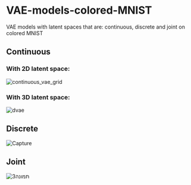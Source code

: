 # VAE-models-colored-MNIST
VAE models with latent spaces that are: continuous, discrete and joint on colored MNIST<br>
## Continuous
### With 2D latent space:<br>
![continuous_vae_grid](https://user-images.githubusercontent.com/53708521/229213531-b473602a-d0d8-4d37-b169-3f04ccdfc398.png)

### With 3D latent space:<br>
![dvae](https://user-images.githubusercontent.com/53708521/229214083-449cdd41-0a6b-4d3b-975b-144c47a308a8.gif)

## Discrete
![Capture](https://user-images.githubusercontent.com/53708521/229215422-6512cf31-eac9-4fed-95b7-9265041cb278.JPG)


## Joint
![תמונה3](https://user-images.githubusercontent.com/53708521/229216117-df556d80-b6b2-4851-8211-6baf99facfa8.png)
